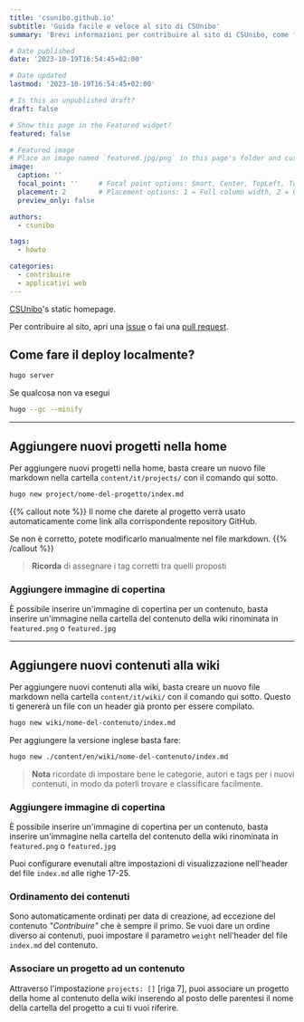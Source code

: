 ```yaml
---
title: 'csunibo.github.io'
subtitle: 'Guida facile e veloce al sito di CSUnibo'
summary: 'Brevi informazioni per contribuire al sito di CSUnibo, come fare il deploy localmente e come aggiungere nuovi contenuti.'

# Date published
date: '2023-10-19T16:54:45+02:00'

# Date updated
lastmod: '2023-10-19T16:54:45+02:00'

# Is this an unpublished draft?
draft: false

# Show this page in the Featured widget?
featured: false

# Featured image
# Place an image named `featured.jpg/png` in this page's folder and customize its options here.
image:
  caption: ''
  focal_point: ''     # Focal point options: Smart, Center, TopLeft, Top, TopRight, Left, Right, BottomLeft, Bottom, BottomRight
  placement: 2        # Placement options: 1 = Full column width, 2 = Out-set, 3 = Screen-width
  preview_only: false

authors:
  - csunibo

tags:
  - howto

categories:
  - contribuire
  - applicativi web
---
```

[CSUnibo](https://github.com/csunibo)'s static homepage.

Per contribuire al sito, apri una [issue](https://github.com/csunibo/csunibo.github.io/issues) o fai una [pull request](https://github.com/csunibo/csunibo.github.io/pulls).

## Come fare il deploy localmente?
```bash
hugo server
```

Se qualcosa non va esegui
```bash
hugo --gc --minify
```	
----
## Aggiungere nuovi progetti nella home
Per aggiungere nuovi progetti nella home, basta creare un nuovo file markdown nella cartella `content/it/projects/` con il comando qui sotto.
```bash
hugo new project/nome-del-progetto/index.md
```

{{% callout note %}}
Il nome che darete al progetto verrà usato automaticamente come link alla corrispondente repository GitHub.

Se non è corretto, potete modificarlo manualmente nel file markdown.
{{% /callout %}}

> **Ricorda** di assegnare i tag corretti tra quelli proposti

### Aggiungere immagine di copertina
È possibile inserire un'immagine di copertina per un contenuto, basta inserire un'immagine nella cartella del contenuto della wiki rinominata in `featured.png` o `featured.jpg`

----
## Aggiungere nuovi contenuti alla wiki
Per aggiungere nuovi contenuti alla wiki, basta creare un nuovo file markdown nella cartella `content/it/wiki/` con il comando qui sotto.
Questo ti genererà un file con un header già pronto per essere compilato.
```bash
hugo new wiki/nome-del-contenuto/index.md
```

Per aggiungere la versione inglese basta fare:
```bash	
hugo new ./content/en/wiki/nome-del-contenuto/index.md
```

> **Nota** ricordate di impostare bene le categorie, autori e tags per i nuovi contenuti, in modo da poterli trovare e classificare facilmente.

### Aggiungere immagine di copertina
È possibile inserire un'immagine di copertina per un contenuto, basta inserire un'immagine nella cartella del contenuto della wiki rinominata in `featured.png` o `featured.jpg`

Puoi configurare evenutali altre impostazioni di visualizzazione nell'header del file `index.md` alle righe 17-25.

### Ordinamento dei contenuti
Sono automaticamente ordinati per data di creazione, ad eccezione del contenuto _"Contribuire"_ che è sempre il primo.
Se vuoi dare un ordine diverso ai contenuti, puoi impostare il parametro `weight` nell'header del file `index.md` del contenuto.

### Associare un progetto ad un contenuto
Attraverso l'impostazione `projects: []` [riga 7], puoi associare un progetto della home al contenuto della wiki inserendo al posto delle parentesi il nome della cartella del progetto a cui ti vuoi riferire.